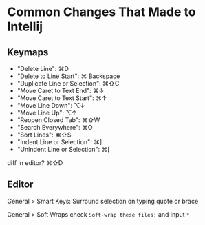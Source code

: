 

# Common Changes That Made to Intellij

## Keymaps

- "Delete Line": ⌘D
- "Delete to Line Start": ⌘ Backspace
- "Duplicate Line or Selection": ⌘⇧C
- "Move Caret to Text End": ⌘↓
- "Move Caret to Text Start": ⌘↑
- "Move Line Down": ⌥↓
- "Move Line Up": ⌥↑
- "Reopen Closed Tab": ⌘⇧W
- "Search Everywhere": ⌘O
- "Sort Lines": ⌘⇧S
- "Indent Line or Selection": ⌘]
- "Unindent Line or Selection": ⌘[

diff in editor? ⌘⇧D

## Editor
General > Smart Keys:
Surround selection on typing quote or brace

General > Soft Wraps
check `Soft-wrap these files:` and input `*`
